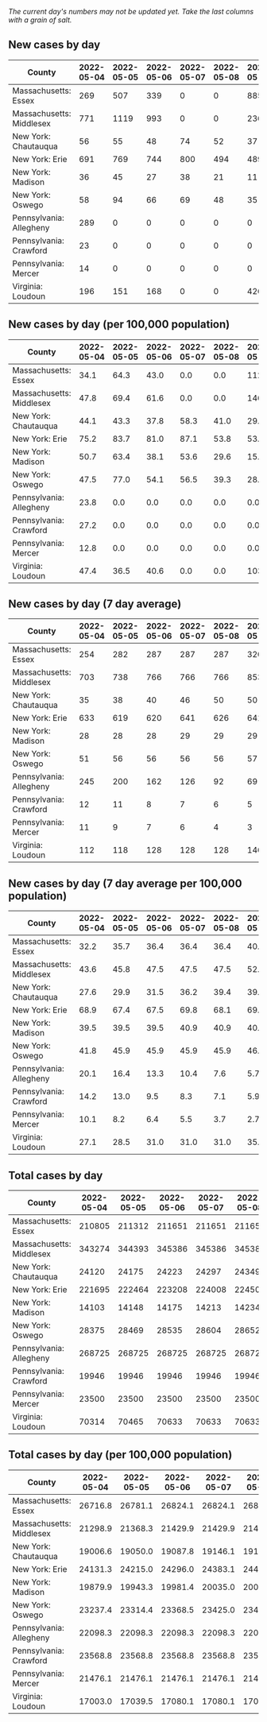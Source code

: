 _The current day's numbers may not be updated yet. Take the last columns with a grain of salt._
## New cases by day

| County | 2022-05-04 | 2022-05-05 | 2022-05-06 | 2022-05-07 | 2022-05-08 | 2022-05-09 | 2022-05-10 |
| --- | --- | --- | --- | --- | --- | --- | --- |
| Massachusetts: Essex | 269 | 507 | 339 | 0 | 0 | 885 |  |
| Massachusetts: Middlesex | 771 | 1119 | 993 | 0 | 0 | 2360 |  |
| New York: Chautauqua | 56 | 55 | 48 | 74 | 52 | 37 |  |
| New York: Erie | 691 | 769 | 744 | 800 | 494 | 489 |  |
| New York: Madison | 36 | 45 | 27 | 38 | 21 | 11 |  |
| New York: Oswego | 58 | 94 | 66 | 69 | 48 | 35 |  |
| Pennsylvania: Allegheny | 289 | 0 | 0 | 0 | 0 | 0 |  |
| Pennsylvania: Crawford | 23 | 0 | 0 | 0 | 0 | 0 |  |
| Pennsylvania: Mercer | 14 | 0 | 0 | 0 | 0 | 0 |  |
| Virginia: Loudoun | 196 | 151 | 168 | 0 | 0 | 426 |  |

## New cases by day (per 100,000 population)

| County | 2022-05-04 | 2022-05-05 | 2022-05-06 | 2022-05-07 | 2022-05-08 | 2022-05-09 | 2022-05-10 |
| --- | --- | --- | --- | --- | --- | --- | --- |
| Massachusetts: Essex | 34.1 | 64.3 | 43.0 | 0.0 | 0.0 | 112.2 |  |
| Massachusetts: Middlesex | 47.8 | 69.4 | 61.6 | 0.0 | 0.0 | 146.4 |  |
| New York: Chautauqua | 44.1 | 43.3 | 37.8 | 58.3 | 41.0 | 29.2 |  |
| New York: Erie | 75.2 | 83.7 | 81.0 | 87.1 | 53.8 | 53.2 |  |
| New York: Madison | 50.7 | 63.4 | 38.1 | 53.6 | 29.6 | 15.5 |  |
| New York: Oswego | 47.5 | 77.0 | 54.1 | 56.5 | 39.3 | 28.7 |  |
| Pennsylvania: Allegheny | 23.8 | 0.0 | 0.0 | 0.0 | 0.0 | 0.0 |  |
| Pennsylvania: Crawford | 27.2 | 0.0 | 0.0 | 0.0 | 0.0 | 0.0 |  |
| Pennsylvania: Mercer | 12.8 | 0.0 | 0.0 | 0.0 | 0.0 | 0.0 |  |
| Virginia: Loudoun | 47.4 | 36.5 | 40.6 | 0.0 | 0.0 | 103.0 |  |

## New cases by day (7 day average)

| County | 2022-05-04 | 2022-05-05 | 2022-05-06 | 2022-05-07 | 2022-05-08 | 2022-05-09 | 2022-05-10 |
| --- | --- | --- | --- | --- | --- | --- | --- |
| Massachusetts: Essex | 254 | 282 | 287 | 287 | 287 | 320 |  |
| Massachusetts: Middlesex | 703 | 738 | 766 | 766 | 766 | 853 |  |
| New York: Chautauqua | 35 | 38 | 40 | 46 | 50 | 50 |  |
| New York: Erie | 633 | 619 | 620 | 641 | 626 | 641 |  |
| New York: Madison | 28 | 28 | 28 | 29 | 29 | 29 |  |
| New York: Oswego | 51 | 56 | 56 | 56 | 56 | 57 |  |
| Pennsylvania: Allegheny | 245 | 200 | 162 | 126 | 92 | 69 |  |
| Pennsylvania: Crawford | 12 | 11 | 8 | 7 | 6 | 5 |  |
| Pennsylvania: Mercer | 11 | 9 | 7 | 6 | 4 | 3 |  |
| Virginia: Loudoun | 112 | 118 | 128 | 128 | 128 | 146 |  |

## New cases by day (7 day average per 100,000 population)

| County | 2022-05-04 | 2022-05-05 | 2022-05-06 | 2022-05-07 | 2022-05-08 | 2022-05-09 | 2022-05-10 |
| --- | --- | --- | --- | --- | --- | --- | --- |
| Massachusetts: Essex | 32.2 | 35.7 | 36.4 | 36.4 | 36.4 | 40.6 |  |
| Massachusetts: Middlesex | 43.6 | 45.8 | 47.5 | 47.5 | 47.5 | 52.9 |  |
| New York: Chautauqua | 27.6 | 29.9 | 31.5 | 36.2 | 39.4 | 39.4 |  |
| New York: Erie | 68.9 | 67.4 | 67.5 | 69.8 | 68.1 | 69.8 |  |
| New York: Madison | 39.5 | 39.5 | 39.5 | 40.9 | 40.9 | 40.9 |  |
| New York: Oswego | 41.8 | 45.9 | 45.9 | 45.9 | 45.9 | 46.7 |  |
| Pennsylvania: Allegheny | 20.1 | 16.4 | 13.3 | 10.4 | 7.6 | 5.7 |  |
| Pennsylvania: Crawford | 14.2 | 13.0 | 9.5 | 8.3 | 7.1 | 5.9 |  |
| Pennsylvania: Mercer | 10.1 | 8.2 | 6.4 | 5.5 | 3.7 | 2.7 |  |
| Virginia: Loudoun | 27.1 | 28.5 | 31.0 | 31.0 | 31.0 | 35.3 |  |

## Total cases by day

| County | 2022-05-04 | 2022-05-05 | 2022-05-06 | 2022-05-07 | 2022-05-08 | 2022-05-09 | 2022-05-10 |
| --- | --- | --- | --- | --- | --- | --- | --- |
| Massachusetts: Essex | 210805 | 211312 | 211651 | 211651 | 211651 | 212536 |  |
| Massachusetts: Middlesex | 343274 | 344393 | 345386 | 345386 | 345386 | 347746 |  |
| New York: Chautauqua | 24120 | 24175 | 24223 | 24297 | 24349 | 24386 |  |
| New York: Erie | 221695 | 222464 | 223208 | 224008 | 224502 | 224991 |  |
| New York: Madison | 14103 | 14148 | 14175 | 14213 | 14234 | 14245 |  |
| New York: Oswego | 28375 | 28469 | 28535 | 28604 | 28652 | 28687 |  |
| Pennsylvania: Allegheny | 268725 | 268725 | 268725 | 268725 | 268725 | 268725 |  |
| Pennsylvania: Crawford | 19946 | 19946 | 19946 | 19946 | 19946 | 19946 |  |
| Pennsylvania: Mercer | 23500 | 23500 | 23500 | 23500 | 23500 | 23500 |  |
| Virginia: Loudoun | 70314 | 70465 | 70633 | 70633 | 70633 | 71059 |  |

## Total cases by day (per 100,000 population)

| County | 2022-05-04 | 2022-05-05 | 2022-05-06 | 2022-05-07 | 2022-05-08 | 2022-05-09 | 2022-05-10 |
| --- | --- | --- | --- | --- | --- | --- | --- |
| Massachusetts: Essex | 26716.8 | 26781.1 | 26824.1 | 26824.1 | 26824.1 | 26936.2 |  |
| Massachusetts: Middlesex | 21298.9 | 21368.3 | 21429.9 | 21429.9 | 21429.9 | 21576.4 |  |
| New York: Chautauqua | 19006.6 | 19050.0 | 19087.8 | 19146.1 | 19187.1 | 19216.3 |  |
| New York: Erie | 24131.3 | 24215.0 | 24296.0 | 24383.1 | 24436.9 | 24490.1 |  |
| New York: Madison | 19879.9 | 19943.3 | 19981.4 | 20035.0 | 20064.6 | 20080.1 |  |
| New York: Oswego | 23237.4 | 23314.4 | 23368.5 | 23425.0 | 23464.3 | 23492.9 |  |
| Pennsylvania: Allegheny | 22098.3 | 22098.3 | 22098.3 | 22098.3 | 22098.3 | 22098.3 |  |
| Pennsylvania: Crawford | 23568.8 | 23568.8 | 23568.8 | 23568.8 | 23568.8 | 23568.8 |  |
| Pennsylvania: Mercer | 21476.1 | 21476.1 | 21476.1 | 21476.1 | 21476.1 | 21476.1 |  |
| Virginia: Loudoun | 17003.0 | 17039.5 | 17080.1 | 17080.1 | 17080.1 | 17183.1 |  |

